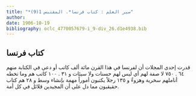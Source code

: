 ```yaml
---
title: "*سير العلم : كتاب فرنسا*. المقتبس 1(9)"
author: 
date: 1906-10-19
bibliography: oclc_4770057679-i_9-div_26.d1e4938.bib
---
```




##  كتاب فرنسا 


 قدرت  إحدى  المجلات أن لفرنسا في هذا القرن  مائة  ألف  كاتب أو دعي في الكتابة منهم  ٦٤  .  ٧٥٠  لا صفة لهم أي ليس لهم حسنات ولا سيئات و  ٣١  .  ١٠٠  كاتب هم وما تخطه أناملهم سخرية وهزوءٌ و  ١٣٥  رجلاً يكتبون أموراً مهمة بإنشاء وسط و  ٢٨  هم كتاب   حقيقيون مما دل على أن المجيدين قلائل في كل أمة. 

